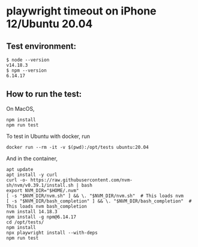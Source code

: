 # playwright timeout on iPhone 12/Ubuntu 20.04

## Test environment:
```
$ node --version
v14.18.3
$ npm --version
6.14.17

```

## How to run the test:

On MacOS,
```
npm install
npm run test
```

To test in Ubuntu with docker, run
```
docker run --rm -it -v $(pwd):/opt/tests ubuntu:20.04
```

And in the container,
```
apt update
apt install -y curl
curl -o- https://raw.githubusercontent.com/nvm-sh/nvm/v0.39.1/install.sh | bash
export NVM_DIR="$HOME/.nvm"
[ -s "$NVM_DIR/nvm.sh" ] && \. "$NVM_DIR/nvm.sh"  # This loads nvm
[ -s "$NVM_DIR/bash_completion" ] && \. "$NVM_DIR/bash_completion"  # This loads nvm bash_completion
nvm install 14.18.3
npm install -g npm@6.14.17
cd /opt/tests/
npm install
npx playwright install --with-deps
npm run test
```
